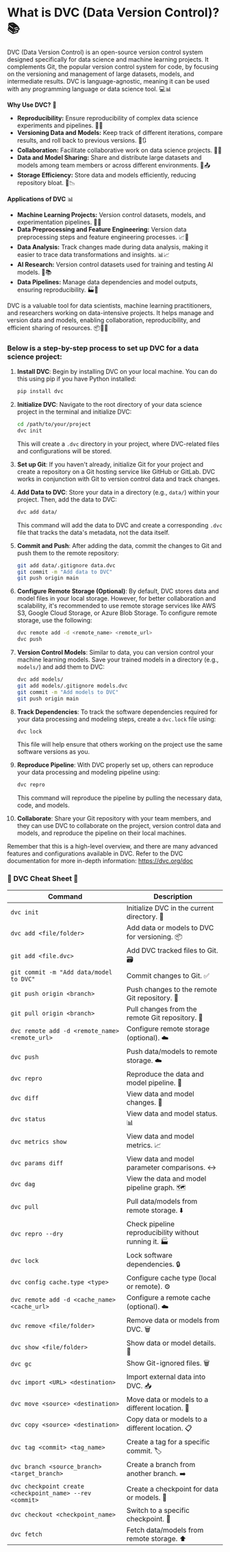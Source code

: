 

# **What is DVC (Data Version Control)?** 📚

DVC (Data Version Control) is an open-source version control system designed specifically for data science and machine learning projects. It complements Git, the popular version control system for code, by focusing on the versioning and management of large datasets, models, and intermediate results. DVC is language-agnostic, meaning it can be used with any programming language or data science tool. 💻📊

**Why Use DVC?** 🚀

- **Reproducibility:** Ensure reproducibility of complex data science experiments and pipelines. 🔄🧪
- **Versioning Data and Models:** Keep track of different iterations, compare results, and roll back to previous versions. 📝🔃
- **Collaboration:** Facilitate collaborative work on data science projects. 👥💬
- **Data and Model Sharing:** Share and distribute large datasets and models among team members or across different environments. 🤝📤
- **Storage Efficiency:** Store data and models efficiently, reducing repository bloat. 💾📉

**Applications of DVC** 📊

- **Machine Learning Projects:** Version control datasets, models, and experimentation pipelines. 🤖🧪
- **Data Preprocessing and Feature Engineering:** Version data preprocessing steps and feature engineering processes. 📈🔧
- **Data Analysis:** Track changes made during data analysis, making it easier to trace data transformations and insights. 📊📈
- **AI Research:** Version control datasets used for training and testing AI models. 🧠📚
- **Data Pipelines:** Manage data dependencies and model outputs, ensuring reproducibility. 🏭🔁

DVC is a valuable tool for data scientists, machine learning practitioners, and researchers working on data-intensive projects. It helps manage and version data and models, enabling collaboration, reproducibility, and efficient sharing of resources. 📦🤝🚀
### Below is a step-by-step process to set up DVC for a data science project:

1. **Install DVC**:
   Begin by installing DVC on your local machine. You can do this using pip if you have Python installed:

   ```bash
   pip install dvc
   ```

2. **Initialize DVC**:
   Navigate to the root directory of your data science project in the terminal and initialize DVC:

   ```bash
   cd /path/to/your/project
   dvc init
   ```

   This will create a `.dvc` directory in your project, where DVC-related files and configurations will be stored.

3. **Set up Git**:
   If you haven't already, initialize Git for your project and create a repository on a Git hosting service like GitHub or GitLab. DVC works in conjunction with Git to version control data and track changes.

4. **Add Data to DVC**:
   Store your data in a directory (e.g., `data/`) within your project. Then, add the data to DVC:

   ```bash
   dvc add data/
   ```

   This command will add the data to DVC and create a corresponding `.dvc` file that tracks the data's metadata, not the data itself.

5. **Commit and Push**:
   After adding the data, commit the changes to Git and push them to the remote repository:

   ```bash
   git add data/.gitignore data.dvc
   git commit -m "Add data to DVC"
   git push origin main
   ```

6. **Configure Remote Storage (Optional)**:
   By default, DVC stores data and model files in your local storage. However, for better collaboration and scalability, it's recommended to use remote storage services like AWS S3, Google Cloud Storage, or Azure Blob Storage. To configure remote storage, use the following:

   ```bash
   dvc remote add -d <remote_name> <remote_url>
   dvc push
   ```

7. **Version Control Models**:
   Similar to data, you can version control your machine learning models. Save your trained models in a directory (e.g., `models/`) and add them to DVC:

   ```bash
   dvc add models/
   git add models/.gitignore models.dvc
   git commit -m "Add models to DVC"
   git push origin main
   ```

8. **Track Dependencies**:
   To track the software dependencies required for your data processing and modeling steps, create a `dvc.lock` file using:

   ```bash
   dvc lock
   ```

   This file will help ensure that others working on the project use the same software versions as you.

9. **Reproduce Pipeline**:
   With DVC properly set up, others can reproduce your data processing and modeling pipeline using:

   ```bash
   dvc repro
   ```

   This command will reproduce the pipeline by pulling the necessary data, code, and models.

10. **Collaborate**:
    Share your Git repository with your team members, and they can use DVC to collaborate on the project, version control data and models, and reproduce the pipeline on their local machines.

Remember that this is a high-level overview, and there are many advanced features and configurations available in DVC. Refer to the DVC documentation for more in-depth information: https://dvc.org/doc


### 📜 DVC Cheat Sheet 🚀

| **Command**                                       | **Description**                                    |
|---------------------------------------------------|----------------------------------------------------|
| `dvc init`                                       | Initialize DVC in the current directory. 🎉         |
| `dvc add <file/folder>`                          | Add data or models to DVC for versioning. 📦       |
| `git add <file.dvc>`                             | Add DVC tracked files to Git. 🗃️                  |
| `git commit -m "Add data/model to DVC"`          | Commit changes to Git. ✅                         |
| `git push origin <branch>`                       | Push changes to the remote Git repository. 🚀      |
| `git pull origin <branch>`                       | Pull changes from the remote Git repository. 🔄   |
| `dvc remote add -d <remote_name> <remote_url>`   | Configure remote storage (optional). ☁️           |
| `dvc push`                                       | Push data/models to remote storage. ☁️            |
| `dvc repro`                                      | Reproduce the data and model pipeline. 🔁          |
| `dvc diff`                                       | View data and model changes. 🔄                    |
| `dvc status`                                     | View data and model status. 📊                    |
| `dvc metrics show`                               | View data and model metrics. 📈                    |
| `dvc params diff`                                | View data and model parameter comparisons. ↔️      |
| `dvc dag`                                       | View the data and model pipeline graph. 🗺️       |
| `dvc pull`                                      | Pull data/models from remote storage. ⬇️          |
| `dvc repro --dry`                                | Check pipeline reproducibility without running it. 🏭 |
| `dvc lock`                                      | Lock software dependencies. 🔒                   |
| `dvc config cache.type <type>`                   | Configure cache type (local or remote). ⚙️        |
| `dvc remote add -d <cache_name> <cache_url>`     | Configure a remote cache (optional). ☁️           |
| `dvc remove <file/folder>`                       | Remove data or models from DVC. 🗑️               |
| `dvc show <file/folder>`                         | Show data or model details. 📄                   |
| `dvc gc`                                        | Show Git-ignored files. 🗑️                      |
| `dvc import <URL> <destination>`                 | Import external data into DVC. 📥                |
| `dvc move <source> <destination>`                | Move data or models to a different location. 🚚    |
| `dvc copy <source> <destination>`                | Copy data or models to a different location. 📋   |
| `dvc tag <commit> <tag_name>`                    | Create a tag for a specific commit. 🏷️           |
| `dvc branch <source_branch> <target_branch>`     | Create a branch from another branch. ➡️          |
| `dvc checkpoint create <checkpoint_name> --rev <commit>` | Create a checkpoint for data or models. 🏁   |
| `dvc checkout <checkpoint_name>`                 | Switch to a specific checkpoint. 🎯              |
| `dvc fetch`                                     | Fetch data/models from remote storage. ⬆️        |
